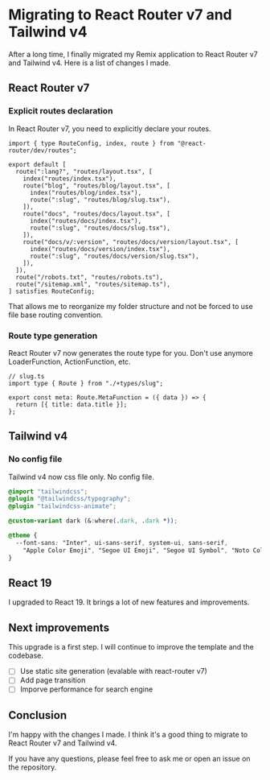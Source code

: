 # Migrating to React Router v7 and Tailwind v4

After a long time, I finally migrated my Remix application to React Router v7 and Tailwind v4. Here is a list of changes I made.

## React Router v7

### Explicit routes declaration

In React Router v7, you need to explicitly declare your routes.

```tsx
import { type RouteConfig, index, route } from "@react-router/dev/routes";

export default [
  route(":lang?", "routes/layout.tsx", [
    index("routes/index.tsx"),
    route("blog", "routes/blog/layout.tsx", [
      index("routes/blog/index.tsx"),
      route(":slug", "routes/blog/slug.tsx"),
    ]),
    route("docs", "routes/docs/layout.tsx", [
      index("routes/docs/index.tsx"),
      route(":slug", "routes/docs/slug.tsx"),
    ]),
    route("docs/v/:version", "routes/docs/version/layout.tsx", [
      index("routes/docs/version/index.tsx"),
      route(":slug", "routes/docs/version/slug.tsx"),
    ]),
  ]),
  route("/robots.txt", "routes/robots.ts"),
  route("/sitemap.xml", "routes/sitemap.ts"),
] satisfies RouteConfig;
```

That allows me to reorganize my folder structure and not be forced to use file base routing convention.

### Route type generation

React Router v7 now generates the route type for you. Don't use anymore LoaderFunction, ActionFunction, etc.

```tsx
// slug.ts
import type { Route } from "./+types/slug";

export const meta: Route.MetaFunction = ({ data }) => {
  return [{ title: data.title }];
};
```

## Tailwind v4

### No config file

Tailwind v4 now css file only. No config file.

```css
@import "tailwindcss";
@plugin "@tailwindcss/typography";
@plugin "tailwindcss-animate";

@custom-variant dark (&:where(.dark, .dark *));

@theme {
  --font-sans: "Inter", ui-sans-serif, system-ui, sans-serif,
    "Apple Color Emoji", "Segoe UI Emoji", "Segoe UI Symbol", "Noto Color Emoji";
}
```

## React 19

I upgraded to React 19. It brings a lot of new features and improvements.

## Next improvements

This upgrade is a first step. I will continue to improve the template and the codebase.

- [ ] Use static site generation (evalable with react-router v7)
- [ ] Add page transition
- [ ] Imporve performance for search engine

## Conclusion

I'm happy with the changes I made. I think it's a good thing to migrate to React Router v7 and Tailwind v4.

If you have any questions, please feel free to ask me or open an issue on the repository.
